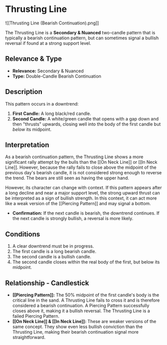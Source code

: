 # Thrusting Line

![[Thrusting Line (Bearish Continuation).png]]

The Thrusting Line is a **Secondary & Nuanced** two-candle pattern that is typically a bearish continuation pattern, but can sometimes signal a bullish reversal if found at a strong support level.

## Relevance & Type

- **Relevance:** Secondary & Nuanced
- **Type:** Double-Candle Bearish Continuation

## Description

This pattern occurs in a downtrend:

1.  **First Candle:** A long black/red candle.
2.  **Second Candle:** A white/green candle that opens with a gap down and then "thrusts" upwards, closing well into the body of the first candle but *below* its midpoint.

## Interpretation

As a bearish continuation pattern, the Thrusting Line shows a more significant rally attempt by the bulls than the [[On Neck Line]] or [[In Neck Line]]. However, because the rally fails to close above the midpoint of the previous day's bearish candle, it is not considered strong enough to reverse the trend. The bears are still seen as having the upper hand.

However, its character can change with context. If this pattern appears after a long decline and near a major support level, the strong upward thrust can be interpreted as a sign of bullish strength. In this context, it can act more like a weak version of the [[Piercing Pattern]] and may signal a bottom.

- **Confirmation:** If the next candle is bearish, the downtrend continues. If the next candle is strongly bullish, a reversal is more likely.

## Conditions

1.  A clear downtrend must be in progress.
2.  The first candle is a long bearish candle.
3.  The second candle is a bullish candle.
4.  The second candle closes within the real body of the first, but below its midpoint.

## Relationship - Candlestick

- **[[Piercing Pattern]]:** The 50% midpoint of the first candle's body is the critical line in the sand. A Thrusting Line fails to cross it and is therefore considered a bearish continuation. A Piercing Pattern successfully closes above it, making it a bullish reversal. The Thrusting Line is a failed Piercing Pattern.
- **[[On Neck Line]] & [[In Neck Line]]:** These are weaker versions of the same concept. They show even less bullish conviction than the Thrusting Line, making their bearish continuation signal more straightforward.
